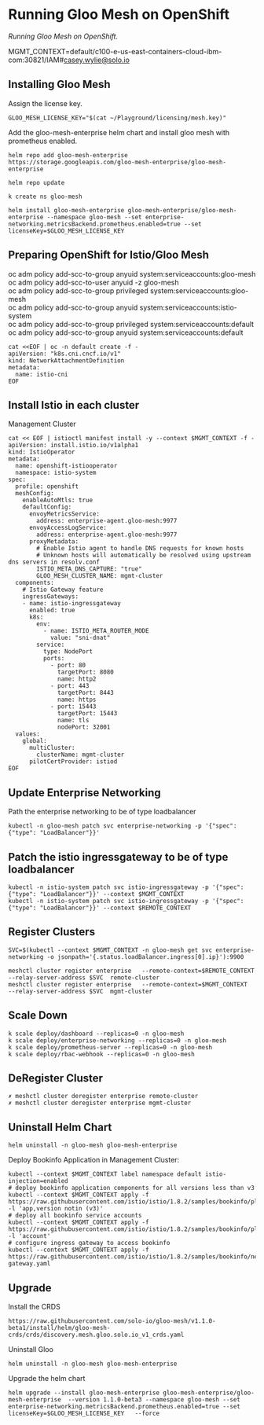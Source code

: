 # Running Gloo Mesh on OpenShift
_Running Gloo Mesh on OpenShift._

MGMT_CONTEXT=default/c100-e-us-east-containers-cloud-ibm-com:30821/IAM#casey.wylie@solo.io
## Installing Gloo Mesh
Assign the license key.   
```
GLOO_MESH_LICENSE_KEY="$(cat ~/Playground/licensing/mesh.key)" 
```

Add the gloo-mesh-enterprise helm chart and install gloo mesh with prometheus enabled.  
```
helm repo add gloo-mesh-enterprise https://storage.googleapis.com/gloo-mesh-enterprise/gloo-mesh-enterprise  

helm repo update  

k create ns gloo-mesh  

helm install gloo-mesh-enterprise gloo-mesh-enterprise/gloo-mesh-enterprise --namespace gloo-mesh --set enterprise-networking.metricsBackend.prometheus.enabled=true --set licenseKey=$GLOO_MESH_LICENSE_KEY  
```

## Preparing OpenShift for Istio/Gloo Mesh
oc adm policy add-scc-to-group anyuid system:serviceaccounts:gloo-mesh  
oc adm policy add-scc-to-user anyuid -z gloo-mesh  
oc adm policy add-scc-to-group privileged system:serviceaccounts:gloo-mesh  
oc adm policy add-scc-to-group anyuid system:serviceaccounts:istio-system  
oc adm policy add-scc-to-group privileged system:serviceaccounts:default  
oc adm policy add-scc-to-group anyuid system:serviceaccounts:default  
```
cat <<EOF | oc -n default create -f -
apiVersion: "k8s.cni.cncf.io/v1"
kind: NetworkAttachmentDefinition
metadata:
  name: istio-cni
EOF
```  

<!-- ```
kind: SecurityContextConstraints
apiVersion: v1
metadata:
  name: scc-admin
allowPrivilegedContainer: true
runAsUser:
  type: RunAsAny
seLinuxContext:
  type: RunAsAny
fsGroup:
  type: RunAsAny
supplementalGroups:
  type: RunAsAny
users:
- cw-admin
groups:
- my-admin-group
``` -->

## Install Istio in each cluster

Management Cluster
```
cat << EOF | istioctl manifest install -y --context $MGMT_CONTEXT -f -
apiVersion: install.istio.io/v1alpha1
kind: IstioOperator
metadata:
  name: openshift-istiooperator
  namespace: istio-system
spec:
  profile: openshift
  meshConfig:
    enableAutoMtls: true
    defaultConfig:
      envoyMetricsService:
        address: enterprise-agent.gloo-mesh:9977
      envoyAccessLogService:
        address: enterprise-agent.gloo-mesh:9977
      proxyMetadata:
        # Enable Istio agent to handle DNS requests for known hosts
        # Unknown hosts will automatically be resolved using upstream dns servers in resolv.conf
        ISTIO_META_DNS_CAPTURE: "true"
        GLOO_MESH_CLUSTER_NAME: mgmt-cluster
  components:
    # Istio Gateway feature
    ingressGateways:
    - name: istio-ingressgateway
      enabled: true
      k8s:
        env:
          - name: ISTIO_META_ROUTER_MODE
            value: "sni-dnat"
        service:
          type: NodePort
          ports:
            - port: 80
              targetPort: 8080
              name: http2
            - port: 443
              targetPort: 8443
              name: https
            - port: 15443
              targetPort: 15443
              name: tls
              nodePort: 32001
  values:
    global:
      multiCluster:
        clusterName: mgmt-cluster
      pilotCertProvider: istiod
EOF
```

## Update Enterprise Networking
Path the enterprise networking to be of type loadbalancer
```
kubectl -n gloo-mesh patch svc enterprise-networking -p '{"spec": {"type": "LoadBalancer"}}' 
```  

## Patch the istio ingressgateway to be of type loadbalancer   
```
kubectl -n istio-system patch svc istio-ingressgateway -p '{"spec": {"type": "LoadBalancer"}}' --context $MGMT_CONTEXT
kubectl -n istio-system patch svc istio-ingressgateway -p '{"spec": {"type": "LoadBalancer"}}' --context $REMOTE_CONTEXT
```

## Register Clusters
```
SVC=$(kubectl --context $MGMT_CONTEXT -n gloo-mesh get svc enterprise-networking -o jsonpath='{.status.loadBalancer.ingress[0].ip}'):9900

meshctl cluster register enterprise   --remote-context=$REMOTE_CONTEXT   --relay-server-address $SVC  remote-cluster 
meshctl cluster register enterprise   --remote-context=$MGMT_CONTEXT   --relay-server-address $SVC  mgmt-cluster
```


## Scale Down
```
k scale deploy/dashboard --replicas=0 -n gloo-mesh 
k scale deploy/enterprise-networking --replicas=0 -n gloo-mesh 
k scale deploy/prometheus-server --replicas=0 -n gloo-mesh 
k scale deploy/rbac-webhook --replicas=0 -n gloo-mesh 
```



## DeRegister Cluster
```
✗ meshctl cluster deregister enterprise remote-cluster
✗ meshctl cluster deregister enterprise mgmt-cluster
```


## Uninstall Helm Chart 
```
helm uninstall -n gloo-mesh gloo-mesh-enterprise
```


Deploy Bookinfo Application in Management Cluster:  
```
kubectl --context $MGMT_CONTEXT label namespace default istio-injection=enabled
# deploy bookinfo application components for all versions less than v3
kubectl --context $MGMT_CONTEXT apply -f https://raw.githubusercontent.com/istio/istio/1.8.2/samples/bookinfo/platform/kube/bookinfo.yaml -l 'app,version notin (v3)'
# deploy all bookinfo service accounts
kubectl --context $MGMT_CONTEXT apply -f https://raw.githubusercontent.com/istio/istio/1.8.2/samples/bookinfo/platform/kube/bookinfo.yaml -l 'account'
# configure ingress gateway to access bookinfo
kubectl --context $MGMT_CONTEXT apply -f https://raw.githubusercontent.com/istio/istio/1.8.2/samples/bookinfo/networking/bookinfo-gateway.yaml
````


## Upgrade 
Install the CRDS
```
https://raw.githubusercontent.com/solo-io/gloo-mesh/v1.1.0-beta1/install/helm/gloo-mesh-crds/crds/discovery.mesh.gloo.solo.io_v1_crds.yaml
```

Uninstall Gloo
```
helm uninstall -n gloo-mesh gloo-mesh-enterprise
```
Upgrade the helm chart
```
helm upgrade --install gloo-mesh-enterprise gloo-mesh-enterprise/gloo-mesh-enterprise  --version 1.1.0-beta3 --namespace gloo-mesh --set enterprise-networking.metricsBackend.prometheus.enabled=true --set licenseKey=$GLOO_MESH_LICENSE_KEY   --force
```